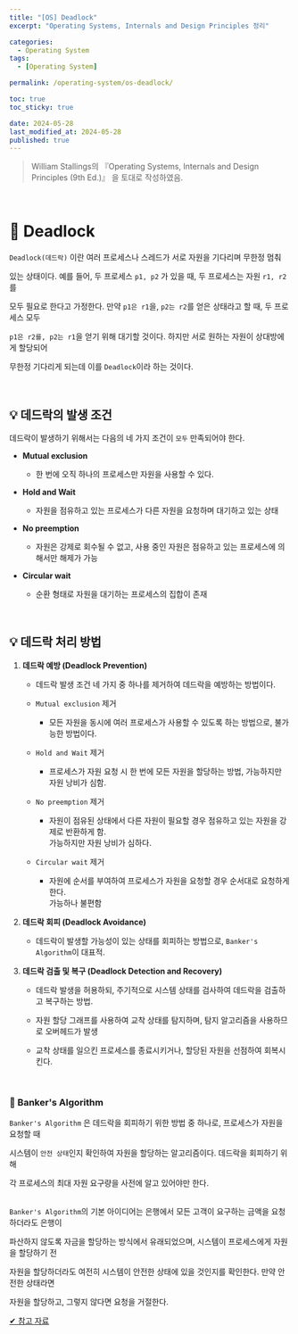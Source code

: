 ```yaml
---
title: "[OS] Deadlock"
excerpt: "Operating Systems, Internals and Design Principles 정리"

categories:
  - Operating System
tags:
  - [Operating System]

permalink: /operating-system/os-deadlock/

toc: true
toc_sticky: true

date: 2024-05-28
last_modified_at: 2024-05-28
published: true
---
```


> William Stallings의 『Operating Systems, Internals and Design Principles (9th Ed.)』 을 토대로 작성하였음. <br>

<br>

# 👑 Deadlock

`Deadlock(데드락)` 이란 여러 프로세스나 스레드가 서로 자원을 기다리며 무한정 멈춰 <br>

있는 상태이다. 예를 들어, 두 프로세스 `p1, p2` 가 있을 때, 두 프로세스는 자원 `r1, r2`를 <br>

모두 필요로 한다고 가정한다. 만약 `p1은 r1`을, `p2는 r2`를 얻은 상태라고 할 때, 두 프로세스 모두 <br>

`p1은 r2를, p2는 r1`을 얻기 위해 대기할 것이다. 하지만 서로 원하는 자원이 상대방에게 할당되어 <br>

무한정 기다리게 되는데 이를 `Deadlock`이라 하는 것이다.

<br>

## 💡 데드락의 발생 조건

데드락이 발생하기 위해서는 다음의 네 가지 조건이 `모두` 만족되어야 한다.

- **Mutual exclusion**

    + 한 번에 오직 하나의 프로세스만 자원을 사용할 수 있다.

- **Hold and Wait**

    + 자원을 점유하고 있는 프로세스가 다른 자원을 요청하며 대기하고 있는 상태

- **No preemption**

    + 자원은 강제로 회수될 수 없고, 사용 중인 자원은 점유하고 있는 프로세스에 의해서만 해제가 가능

- **Circular wait**

    + 순환 형태로 자원을 대기하는 프로세스의 집합이 존재

<br>

## 💡 데드락 처리 방법

1. **데드락 예방 (Deadlock Prevention)** <br>

    + 데드락 발생 조건 네 가지 중 하나를 제거하여 데드락을 예방하는 방법이다.

    + `Mutual exclusion` 제거

        * 모든 자원을 동시에 여러 프로세스가 사용할 수 있도록 하는 방법으로, 불가능한 방법이다.

    + `Hold and Wait` 제거

        * 프로세스가 자원 요청 시 한 번에 모든 자원을 할당하는 방법, 가능하지만 자원 낭비가 심함.

    + `No preemption` 제거

        * 자원이 점유된 상태에서 다른 자원이 필요할 경우 점유하고 있는 자원을 강제로 반환하게 함. <br>
          가능하지만 자원 낭비가 심하다.

    + `Circular wait` 제거

        * 자원에 순서를 부여하여 프로세스가 자원을 요청할 경우 순서대로 요청하게 한다. <br>
          가능하나 불편함

2. **데드락 회피 (Deadlock Avoidance)**

    + 데드락이 발생할 가능성이 있는 상태를 회피하는 방법으로, `Banker's Algorithm`이 대표적.

3. **데드락 검출 및 복구 (Deadlock Detection and Recovery)**

    + 데드락 발생을 허용하되, 주기적으로 시스템 상태를 검사하여 데드락을 검출하고 복구하는 방법.

    + 자원 할당 그래프를 사용하여 교착 상태를 탐지하며, 탐지 알고리즘을 사용하므로 오버헤드가 발생

    + 교착 상태를 일으킨 프로세스를 종료시키거나, 할당된 자원을 선점하여 회복시킨다.

<br>

### 🚩 Banker's Algorithm

`Banker's Algorithm` 은 데드락을 회피하기 위한 방법 중 하나로, 프로세스가 자원을 요청할 때 <br>

시스템이 `안전 상태`인지 확인하여 자원을 할당하는 알고리즘이다. 데드락을 회피하기 위해 <br>

각 프로세스의 최대 자원 요구량을 사전에 알고 있어야만 한다. <br><br>

`Banker's Algorithm`의 기본 아이디어는 은행에서 모든 고객이 요구하는 금액을 요청하더라도 은행이 <br>

파산하지 않도록 자금을 할당하는 방식에서 유래되었으며, 시스템이 프로세스에게 자원을 할당하기 전 <br>

자원을 할당하더라도 여전히 시스템이 안전한 상태에 있을 것인지를 확인한다. 만약 안전한 상태라면 <br>

자원을 할당하고, 그렇지 않다면 요청을 거절한다. <br>

[✔ 참고 자료](https://en.wikipedia.org/wiki/Banker%27s_algorithm)


